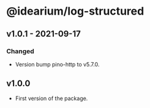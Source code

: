 # @idearium/log-structured

## v1.0.1 - 2021-09-17

### Changed

-   Version bump pino-http to v5.7.0.

## v1.0.0

-   First version of the package.

